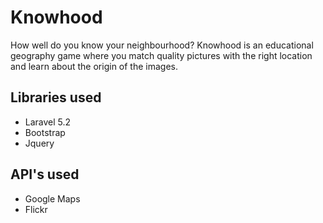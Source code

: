 # Knowhood
How well do you know your neighbourhood? Knowhood is an educational geography game where you
match quality pictures with the right location and learn about the origin of the images.

## Libraries used
 - Laravel 5.2
 - Bootstrap
 - Jquery

## API's used
 - Google Maps
 - Flickr